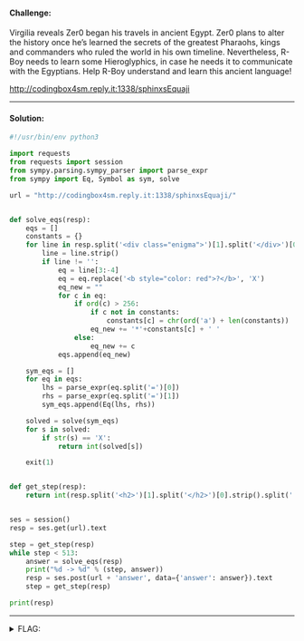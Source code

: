#### Challenge:

Virgilia reveals Zer0 began his travels in ancient Egypt. Zer0 plans to alter the history once he’s learned the secrets of the greatest Pharaohs, kings and commanders who ruled the world in his own timeline. Nevertheless, R-Boy needs to learn some Hieroglyphics, in case he needs it to communicate with the Egyptians. Help R-Boy understand and learn this ancient language!

http://codingbox4sm.reply.it:1338/sphinxsEquaji

---

#### Solution:

```python
#!/usr/bin/env python3

import requests
from requests import session
from sympy.parsing.sympy_parser import parse_expr
from sympy import Eq, Symbol as sym, solve

url = "http://codingbox4sm.reply.it:1338/sphinxsEquaji/"


def solve_eqs(resp):
    eqs = []
    constants = {}
    for line in resp.split('<div class="enigma">')[1].split('</div>')[0].splitlines():
        line = line.strip()
        if line != '':
            eq = line[3:-4]
            eq = eq.replace('<b style="color: red">?</b>', 'X')
            eq_new = ""
            for c in eq:
                if ord(c) > 256:
                    if c not in constants:
                        constants[c] = chr(ord('a') + len(constants))
                    eq_new += '*'+constants[c] + ' '
                else:
                    eq_new += c
            eqs.append(eq_new)

    sym_eqs = []
    for eq in eqs:
        lhs = parse_expr(eq.split('=')[0])
        rhs = parse_expr(eq.split('=')[1])
        sym_eqs.append(Eq(lhs, rhs))

    solved = solve(sym_eqs)
    for s in solved:
        if str(s) == 'X':
            return int(solved[s])

    exit(1)


def get_step(resp):
    return int(resp.split('<h2>')[1].split('</h2>')[0].strip().split(' ')[1])


ses = session()
resp = ses.get(url).text

step = get_step(resp)
while step < 513:
    answer = solve_eqs(resp)
    print("%d -> %d" % (step, answer))
    resp = ses.post(url + 'answer', data={'answer': answer}).text
    step = get_step(resp)

print(resp)
```

---

<details><summary>FLAG:</summary>

```
{FLG:F0r63t_7h3_4r4b1c-num3r4l5_hi3r06lyph5_w1ll_n3v3r-d13!}
```

</details>
